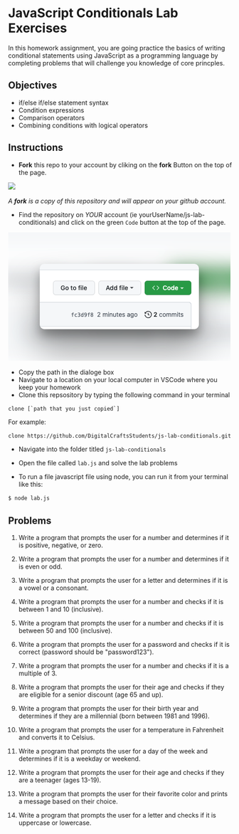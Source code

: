 # JavaScript Conditionals Lab Exercises

In this homework assignment, you are going practice the basics of writing conditional statements using JavaScript as a programming language by completing problems that will challenge you knowledge of core princples. 

## Objectives 

- if/else if/else statement syntax
- Condition expressions
- Comparison operators
- Combining conditions with logical operators


## Instructions 

- **Fork** this repo to your account by cliking on the **fork** Button on the top of the page. 

![](https://upload.wikimedia.org/wikipedia/commons/3/38/GitHub_Fork_Button.png)

*A **fork** is a copy of this repository and will appear on your github account.*

- Find the repository on *YOUR* account (ie yourUserName/js-lab-conditionals) and click on the green `Code` button at the top of the page.

![](./images/githubCodeButton.png)

- Copy the path in the dialoge box
- Navigate to a location on your local computer in VSCode where you keep your homework 
- Clone this repsository by typing the following command in your terminal

```
clone [`path that you just copied`]
```

For example: 

```bash 
clone https://github.com/DigitalCraftsStudents/js-lab-conditionals.git
```

- Navigate into the folder titled `js-lab-conditionals`


- Open the file called `lab.js` and solve the lab problems 

- To run a file javascript file using node, you can run it from your terminal like this:

```bash
$ node lab.js
```

## Problems 

1. Write a program that prompts the user for a number and determines if it is positive, negative, or zero.

2. Write a program that prompts the user for a number and determines if it is even or odd.

3. Write a program that prompts the user for a letter and determines if it is a vowel or a consonant.

4. Write a program that prompts the user for a number and checks if it is between 1 and 10 (inclusive).

5. Write a program that prompts the user for a number and checks if it is between 50 and 100 (inclusive).

6. Write a program that prompts the user for a password and checks if it is correct (password should be "password123").

7. Write a program that prompts the user for a number and checks if it is a multiple of 3.

8. Write a program that prompts the user for their age and checks if they are eligible for a senior discount (age 65 and up).

9. Write a program that prompts the user for their birth year and determines if they are a millennial (born between 1981 and 1996).

10. Write a program that prompts the user for a temperature in Fahrenheit and converts it to Celsius.

11. Write a program that prompts the user for a day of the week and determines if it is a weekday or weekend.

12. Write a program that prompts the user for their age and checks if they are a teenager (ages 13-19).

13. Write a program that prompts the user for their favorite color and prints a message based on their choice.

14. Write a program that prompts the user for a letter and checks if it is uppercase or lowercase.

